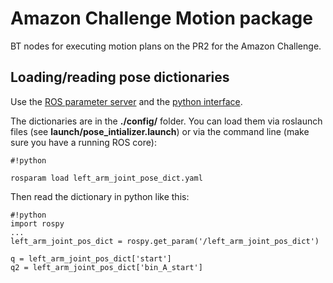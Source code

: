 # Amazon Challenge Motion package #

BT nodes for executing motion plans on the PR2 for the Amazon Challenge.

## Loading/reading pose dictionaries ##

Use the [ROS parameter server](http://wiki.ros.org/rosparam) and the [python interface](http://wiki.ros.org/rospy/Overview/Parameter%20Server).

The dictionaries are in the **./config/** folder. You can load them via roslaunch files (see **launch/pose_intializer.launch**) or via the command line (make sure you have a running ROS core):


```
#!python

rosparam load left_arm_joint_pose_dict.yaml
```

Then read the dictionary in python like this:

```
#!python
import rospy
...
left_arm_joint_pos_dict = rospy.get_param('/left_arm_joint_pos_dict')

q = left_arm_joint_pos_dict['start']
q2 = left_arm_joint_pos_dict['bin_A_start']

```